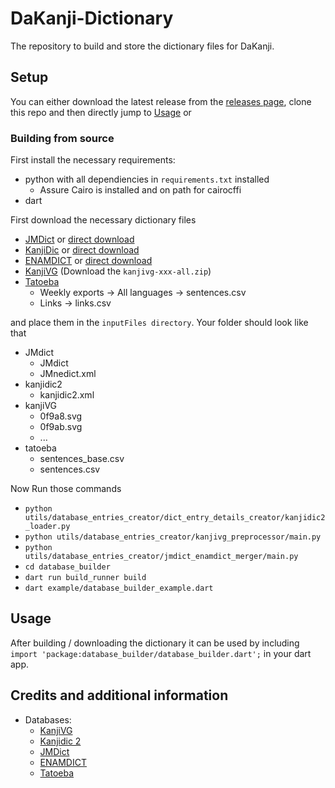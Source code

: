 # DaKanji-Dictionary

The repository to build and store the dictionary files for DaKanji.

## Setup

You can either download the latest release from the [releases page](https://github.com/CaptainDario/DaKanji-Dictionary/releases), clone this repo and then directly jump to [Usage](#usage) or

### Building from source

First install the necessary requirements:

* python with all dependiencies in `requirements.txt` installed
  * Assure Cairo is installed and on path for cairocffi
* dart

First download the necessary dictionary files

* [JMDict](https://www.edrdg.org/jmdict/j_jmdict.html) or [direct download](http://ftp.edrdg.org/pub/Nihongo//JMdict.gz)
* [KanjiDic](http://www.edrdg.org/wiki/index.php/KANJIDIC_Project) or [direct download](http://www.edrdg.org/kanjidic/kanjidic2.xml.gz)
* [ENAMDICT](https://www.edrdg.org/enamdict/enamdict_doc.html) or [direct download](http://ftp.edrdg.org/pub/Nihongo/JMnedict.xml.gz)
* [KanjiVG](https://github.com/KanjiVG/kanjivg/releases/latest) (Download the `kanjivg-xxx-all.zip`)
* [Tatoeba](https://tatoeba.org/en/downloads)
  * Weekly exports -> All languages -> sentences.csv
  * Links -> links.csv

and place them in the `inputFiles directory`.
Your folder should look like that

* JMdict
  * JMdict
  * JMnedict.xml
* kanjidic2
  * kanjidic2.xml
* kanjiVG
  * 0f9a8.svg
  * 0f9ab.svg
  * ...
* tatoeba
  * sentences_base.csv
  * sentences.csv

Now Run those commands

* `python utils/database_entries_creator/dict_entry_details_creator/kanjidic2_loader.py`
* `python utils/database_entries_creator/kanjivg_preprocessor/main.py`
* `python utils/database_entries_creator/jmdict_enamdict_merger/main.py`
* `cd database_builder`
* `dart run build_runner build`
* `dart example/database_builder_example.dart`

## Usage

After building / downloading the dictionary it can be used by including
`import 'package:database_builder/database_builder.dart';` in your dart app.

## Credits and additional information

* Databases:
  * [KanjiVG](https://kanjivg.tagaini.net/)
  * [Kanjidic 2](http://www.edrdg.org/wiki/index.php/KANJIDIC_Project)
  * [JMDict](https://www.edrdg.org/enamdict/enamdict_doc.html)
  * [ENAMDICT](https://www.edrdg.org/enamdict/enamdict_doc.html)
  * [Tatoeba](https://tatoeba.org/en/)

